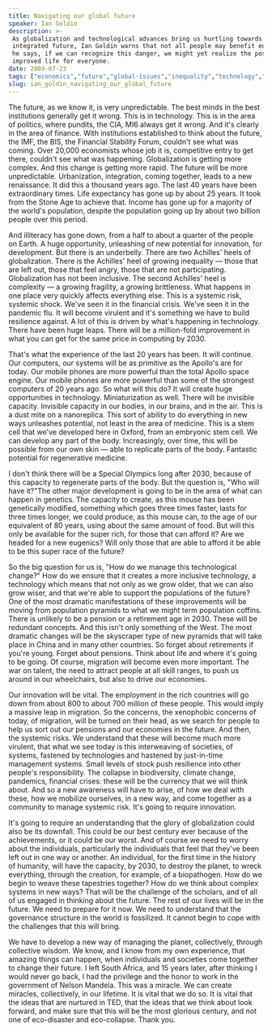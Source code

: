 ```yaml
---
title: Navigating our global future
speaker: Ian Goldin
description: >-
 As globalization and technological advances bring us hurtling towards a new
 integrated future, Ian Goldin warns that not all people may benefit equally. But,
 he says, if we can recognize this danger, we might yet realize the possibility of
 improved life for everyone.
date: 2009-07-23
tags: ["economics","future","global-issues","inequality","technology","global-development","prediction"]
slug: ian_goldin_navigating_our_global_future
---
```


The future, as we know it, is very unpredictable. The best minds in the best institutions
generally get it wrong. This is in technology. This is in the area of politics, where
pundits, the CIA, MI6 always get it wrong. And it's clearly in the area of finance. With
institutions established to think about the future, the IMF, the BIS, the Financial
Stability Forum, couldn't see what was coming. Over 20,000 economists whose job it is,
competitive entry to get there, couldn't see what was happening. Globalization is getting
more complex. And this change is getting more rapid. The future will be more
unpredictable. Urbanization, integration, coming together, leads to a new renaissance. It
did this a thousand years ago. The last 40 years have been extraordinary times. Life
expectancy has gone up by about 25 years. It took from the Stone Age to achieve that.
Income has gone up for a majority of the world's population, despite the population going
up by about two billion people over this period.

And illiteracy has gone down, from a half to about a quarter of the people on Earth. A
huge opportunity, unleashing of new potential for innovation, for development. But there is
an underbelly. There are two Achilles' heels of globalization. There is the Achilles' heel
of growing inequality — those that are left out, those that feel angry, those that are not
participating. Globalization has not been inclusive. The second Achilles' heel is
complexity — a growing fragility, a growing brittleness. What happens in one place very
quickly affects everything else. This is a systemic risk, systemic shock. We've seen it in
the financial crisis. We've seen it in the pandemic flu. It will become virulent and it's
something we have to build resilience against. A lot of this is driven by what's happening
in technology. There have been huge leaps. There will be a million-fold improvement in
what you can get for the same price in computing by 2030.

That's what the experience of the last 20 years has been. It will continue. Our computers,
our systems will be as primitive as the Apollo's are for today. Our mobile phones are more
powerful than the total Apollo space engine. Our mobile phones are more powerful than some
of the strongest computers of 20 years ago. So what will this do? It will create huge
opportunities in technology. Miniaturization as well. There will be invisible capacity.
Invisible capacity in our bodies, in our brains, and in the air. This is a dust mite on a
nanoreplica. This sort of ability to do everything in new ways unleashes potential, not
least in the area of medicine. This is a stem cell that we've developed here in Oxford,
from an embryonic stem cell. We can develop any part of the body. Increasingly, over time,
this will be possible from our own skin — able to replicate parts of the body. Fantastic
potential for regenerative medicine.

I don't think there will be a Special Olympics long after 2030, because of this capacity
to regenerate parts of the body. But the question is, "Who will have it?"The other major
development is going to be in the area of what can happen in genetics. The capacity to
create, as this mouse has been genetically modified, something which goes three times
faster, lasts for three times longer, we could produce, as this mouse can, to the age of
our equivalent of 80 years, using about the same amount of food. But will this only be
available for the super rich, for those that can afford it? Are we headed for a new
eugenics? Will only those that are able to afford it be able to be this super race of the
future? 

So the big question for us is, "How do we manage this technological change?" How do we
ensure that it creates a more inclusive technology, a technology which means that not only
as we grow older, that we can also grow wiser, and that we're able to support the
populations of the future? One of the most dramatic manifestations of these improvements
will be moving from population pyramids to what we might term population coffins. There is
unlikely to be a pension or a retirement age in 2030. These will be redundant concepts.
And this isn't only something of the West. The most dramatic changes will be the skyscraper
type of new pyramids that will take place in China and in many other countries. So forget
about retirements if you're young. Forget about pensions. Think about life and where it's
going to be going. Of course, migration will become even more important. The war on
talent, the need to attract people at all skill ranges, to push us around in our
wheelchairs, but also to drive our economies.

Our innovation will be vital. The employment in the rich countries will go down from about
800 to about 700 million of these people. This would imply a massive leap in migration. So
the concerns, the xenophobic concerns of today, of migration, will be turned on their
head, as we search for people to help us sort out our pensions and our economies in the
future. And then, the systemic risks. We understand that these will become much more
virulent, that what we see today is this interweaving of societies, of systems, fastened
by technologies and hastened by just-in-time management systems. Small levels of stock
push resilience into other people's responsibility. The collapse in biodiversity, climate
change, pandemics, financial crises: these will be the currency that we will think about.
And so a new awareness will have to arise, of how we deal with these, how we mobilize
ourselves, in a new way, and come together as a community to manage systemic risk. It's
going to require innovation.

It's going to require an understanding that the glory of globalization could also be its
downfall. This could be our best century ever because of the achievements, or it could be
our worst. And of course we need to worry about the individuals, particularly the
individuals that feel that they've been left out in one way or another. An individual, for
the first time in the history of humanity, will have the capacity, by 2030, to destroy the
planet, to wreck everything, through the creation, for example, of a biopathogen. How do
we begin to weave these tapestries together? How do we think about complex systems in new
ways? That will be the challenge of the scholars, and of all of us engaged in thinking
about the future. The rest of our lives will be in the future. We need to prepare for it
now. We need to understand that the governance structure in the world is fossilized. It
cannot begin to cope with the challenges that this will bring.

We have to develop a new way of managing the planet, collectively, through collective
wisdom. We know, and I know from my own experience, that amazing things can happen, when
individuals and societies come together to change their future. I left South Africa, and
15 years later, after thinking I would never go back, I had the privilege and the honor to
work in the government of Nelson Mandela. This was a miracle. We can create miracles,
collectively, in our lifetime. It is vital that we do so. It is vital that the ideas that
are nurtured in TED, that the ideas that we think about look forward, and make sure that
this will be the most glorious century, and not one of eco-disaster and eco-collapse.
Thank you. 

<!--
ad_duration=3.33
comment_count=115
event="TEDGlobal 2009"
external_start_time=0
intro_duration=11.82
is_subtitle_required="False"
is_talk_featured="True"
language="en"
language_swap="False"
native_language="en"
number_of_related_talks=6
number_of_speakers=1
number_of_subtitled_videos=29
number_of_tags=7
number_of_talk_download_languages=29
number_of_talk_more_resources=0
number_of_talk_recommendations=0
number_of_talks_take_actions=0
post_ad_duration=0.83
published_timestamp="2009-10-23 01:00:00"
recording_date="2009-07-23"
speaker_description="Economist, development visionary"
speaker_is_published=1
speaker_name="Ian Goldin"
talk_name="Navigating our global future"
talks_tags=["economics","future","global-issues","inequality","technology","global-development","prediction"]
url_audio="https://download.ted.com/talks/IanGoldin_2009G.mp3?apikey=acme-roadrunner"
url_photo_speaker="https://pe.tedcdn.com/images/ted/bd2f99b254c756f6ca94dc04cbdab79972223ecf_254x191.jpg"
url_photo_talk="https://pe.tedcdn.com/images/ted/125000_800x600.jpg"
url_webpage="https://www.ted.com/talks/ian_goldin_navigating_our_global_future"
video_type_name="TED Stage Talk"
-->